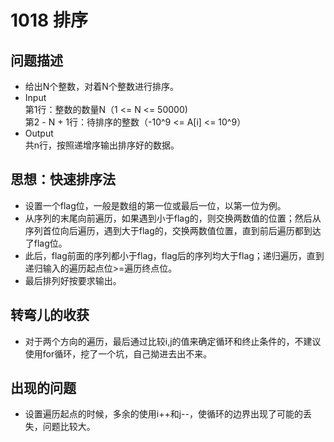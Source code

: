 # 1018  排序

## 问题描述
- 给出N个整数，对着N个整数进行排序。
- Input</br>
第1行：整数的数量N（1 <= N <= 50000) </br>
第2 - N + 1行：待排序的整数（-10^9 <= A[i] <= 10^9）
- Output</br>
共n行，按照递增序输出排序好的数据。

## 思想：快速排序法

- 设置一个flag位，一般是数组的第一位或最后一位，以第一位为例。
- 从序列的末尾向前遍历，如果遇到小于flag的，则交换两数值的位置；然后从序列首位向后遍历，遇到大于flag的，交换两数值位置，直到前后遍历都到达了flag位。
- 此后，flag前面的序列都小于flag，flag后的序列均大于flag；递归遍历，直到递归输入的遍历起点位>=遍历终点位。
- 最后排列好按要求输出。

## 转弯儿的收获
- 对于两个方向的遍历，最后通过比较i,j的值来确定循环和终止条件的，不建议使用for循环，挖了一个坑，自己拗进去出不来。

## 出现的问题
- 设置遍历起点的时候，多余的使用i++和j--，使循环的边界出现了可能的丢失，问题比较大。